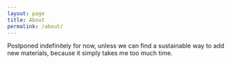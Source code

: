 ```yaml
---
layout: page
title: About
permalink: /about/
---
```


Postponed indefinitely for now, unless we can find a sustainable way to add new materials, because it simply takes me too much time.
